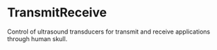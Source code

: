 # TransmitReceive
Control of ultrasound transducers for transmit and receive applications through human skull.
